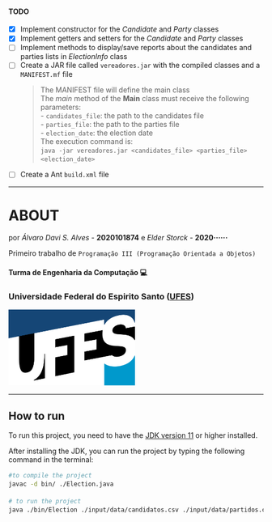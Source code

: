 
#### TODO

* [x] Implement constructor for the _Candidate_ and _Party_ classes
* [x] Implement getters and setters for the _Candidate_ and _Party_ classes
* [ ] Implement methods to display/save reports about the candidates and parties lists in _ElectionInfo_ class
* [ ] Create a JAR file called `vereadores.jar` with the compiled classes and a `MANIFEST.mf` file
	> The MANIFEST file will define the main class  
	> The _main_ method of the **Main** class must receive the following parameters:  
		- `candidates_file`: the path to the candidates file  
		- `parties_file`: the path to the parties file  
		- `election_date`: the election date  
	> The execution command is:  
		`java -jar vereadores.jar <candidates_file> <parties_file> <election_date>`  
* [ ] Create a Ant `build.xml` file

___

# ABOUT

por _Álvaro Davi S. Alves_ - **2020101874**
e _Elder Storck_ - **2020······**

Primeiro trabalho de ```Programação III (Programação Orientada a Objetos)```


#### Turma de Engenharia da Computação :computer:

### Universidade Federal do Espirito Santo ([UFES](https://ufes.br))


<img src="./docs/img/marca_ufes.png" alt="logo da ufes" height="150px" width="250px">   

---

## How to run

To run this project, you need to have the [JDK version 11](https://www.oracle.com/br/java/technologies/javase/jdk11-archive-downloads.html) or higher installed.  

After installing the JDK, you can run the project by typing the following command in the terminal:  
```sh
#to compile the project
javac -d bin/ ./Election.java

# to run the project
java ./bin/Election ./input/data/candidatos.csv ./input/data/partidos.csv
```
